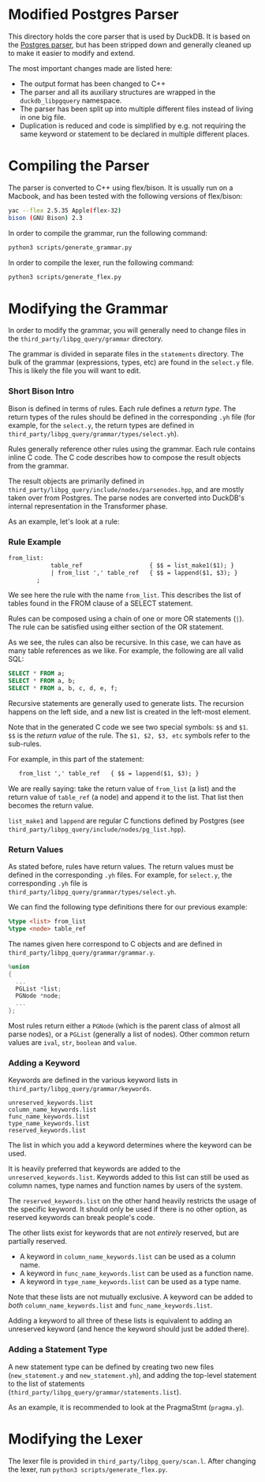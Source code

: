 # Modified Postgres Parser

This directory holds the core parser that is used by DuckDB. It is based on the [Postgres parser](https://github.com/pganalyze/libpg_query), but has been stripped down and generally cleaned up to make it easier to modify and extend.

The most important changes made are listed here:
* The output format has been changed to C++
* The parser and all its auxiliary structures are wrapped in the `duckdb_libpgquery` namespace.
* The parser has been split up into multiple different files instead of living in one big file.
* Duplication is reduced and code is simplified by e.g. not requiring the same keyword or statement to be declared in multiple different places. 

# Compiling the Parser
The parser is converted to C++ using flex/bison. It is usually run on a Macbook, and has been tested with the following versions of flex/bison:

```bash
yac --flex 2.5.35 Apple(flex-32)
bison (GNU Bison) 2.3
```

In order to compile the grammar, run the following command:

```bash
python3 scripts/generate_grammar.py
```

In order to compile the lexer, run the following command:

```bash
python3 scripts/generate_flex.py
```

# Modifying the Grammar
In order to modify the grammar, you will generally need to change files in the `third_party/libpg_query/grammar` directory.

The grammar is divided in separate files in the `statements` directory. The bulk of the grammar (expressions, types, etc) are found in the `select.y` file. This is likely the file you will want to edit.

### Short Bison Intro
Bison is defined in terms of rules. Each rule defines a *return type*. The return types of the rules should be defined in the corresponding `.yh` file (for example, for the `select.y`, the return types are defined in `third_party/libpg_query/grammar/types/select.yh`).

Rules generally reference other rules using the grammar. Each rule contains inline C code. The C code describes how to compose the result objects from the grammar.

The result objects are primarily defined in `third_party/libpg_query/include/nodes/parsenodes.hpp`, and are mostly taken over from Postgres. The parse nodes are converted into DuckDB's internal representation in the Transformer phase. 

As an example, let's look at a rule:

### Rule Example
```yacc
from_list:
            table_ref                   { $$ = list_make1($1); }
            | from_list ',' table_ref   { $$ = lappend($1, $3); }
        ;
```

We see here the rule with the name `from_list`. This describes the list of tables found in the FROM clause of a SELECT statement. 

Rules can be composed using a chain of one or more OR statements (`|`). The rule can be satisfied using either section of the OR statement.

As we see, the rules can also be recursive. In this case, we can have as many table references as we like. For example, the following are all valid SQL:

```sql
SELECT * FROM a;
SELECT * FROM a, b;
SELECT * FROM a, b, c, d, e, f;
```

Recursive statements are generally used to generate lists. The recursion happens on the left side, and a new list is created in the left-most element.

Note that in the generated C code we see two special symbols: `$$` and `$1`. `$$` is the *return value* of the rule. The `$1, $2, $3, etc` symbols refer to the sub-rules.

For example, in this part of the statement:
```yacc
   from_list ',' table_ref   { $$ = lappend($1, $3); }
```
We are really saying: take the return value of `from_list` (a list) and the return value of `table_ref` (a node) and append it to the list. That list then becomes the return value.

`list_make1` and `lappend` are regular C functions defined by Postgres (see `third_party/libpg_query/include/nodes/pg_list.hpp`).

### Return Values
As stated before, rules have return values. The return values must be defined in the corresponding `.yh` files. For example, for `select.y`, the corresponding `.yh` file is `third_party/libpg_query/grammar/types/select.yh`. 

We can find the following type definitions there for our previous example:

```yacc
%type <list> from_list
%type <node> table_ref
```

The names given here correspond to C objects and are defined in `third_party/libpg_query/grammar/grammar.y`.
```c
%union
{
  ...
  PGList *list;
  PGNode *node;
  ...
};
```

Most rules return either a `PGNode` (which is the parent class of almost all parse nodes), or a `PGList` (generally a list of nodes). Other common return values are `ival`, `str`, `boolean` and `value`.

### Adding a Keyword
Keywords are defined in the various keyword lists in `third_party/libpg_query/grammar/keywords`.

```
unreserved_keywords.list
column_name_keywords.list
func_name_keywords.list
type_name_keywords.list
reserved_keywords.list
```

The list in which you add a keyword determines where the keyword can be used.

It is heavily preferred that keywords are added to the `unreserved_keywords.list`. Keywords added to this list can still be used as column names, type names and function names by users of the system.

The `reserved_keywords.list` on the other hand heavily restricts the usage of the specific keyword. It should only be used if there is no other option, as reserved keywords can break people's code.

The other lists exist for keywords that are not *entirely* reserved, but are partially reserved. 
* A keyword in `column_name_keywords.list` can be used as a column name.
* A keyword in `func_name_keywords.list` can be used as a function name.
* A keyword in `type_name_keywords.list` can be used as a type name.

Note that these lists are not mutually exclusive. A keyword can be added to *both* `column_name_keywords.list` and `func_name_keywords.list`.

Adding a keyword to all three of these lists is equivalent to adding an unreserved keyword (and hence the keyword should just be added there).

### Adding a Statement Type
A new statement type can be defined by creating two new files (`new_statement.y` and `new_statement.yh`), and adding the top-level statement to the list of statements (`third_party/libpg_query/grammar/statements.list`).

As an example, it is recommended to look at the PragmaStmt (`pragma.y`).

# Modifying the Lexer
The lexer file is provided in `third_party/libpg_query/scan.l`. After changing the lexer, run `python3 scripts/generate_flex.py`. 
